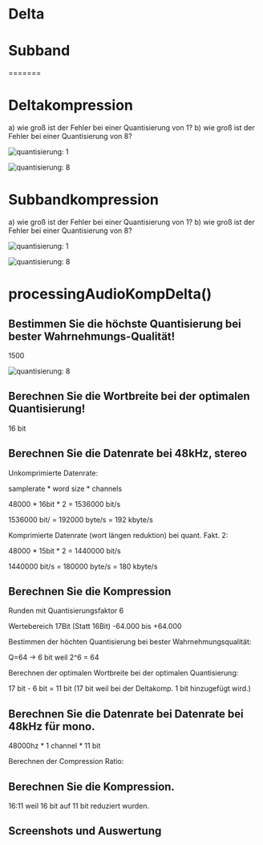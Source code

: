 # Delta

# Subband
=======
# Deltakompression

a) wie groß ist der Fehler bei einer Quantisierung von 1?
b) wie groß ist der Fehler bei einer Quantisierung von 8?

![quantisierung: 1](Uebung-03/delta1.PNG)

![quantisierung: 8](Uebung-03/delta8.PNG)

# Subbandkompression

a) wie groß ist der Fehler bei einer Quantisierung von 1?
b) wie groß ist der Fehler bei einer Quantisierung von 8?

![quantisierung: 1](Uebung-03/subband1.PNG)

![quantisierung: 8](Uebung-03/subband8.PNG)

# processingAudioKompDelta()

## Bestimmen Sie die höchste Quantisierung bei bester Wahrnehmungs-Qualität!

1500

![quantisierung: 8](Uebung-03/quantisierungsfaktor.PNG)

## Berechnen Sie die Wortbreite bei der optimalen Quantisierung!

16 bit

## Berechnen Sie die Datenrate bei 48kHz, stereo

Unkomprimierte Datenrate:

samplerate \* word size \* channels

48000 \* 16bit \* 2 = 1536000 bit/s

1536000 bit/ = 192000 byte/s = 192 kbyte/s

Komprimierte Datenrate (wort längen reduktion) bei quant. Fakt. 2:

48000 \* 15bit \* 2 = 1440000 bit/s

1440000 bit/s = 180000 byte/s = 180 kbyte/s

## Berechnen Sie die Kompression

Runden mit Quantisierungsfaktor 6

Wertebereich 17Bit (Statt 16Bit)
-64.000 bis +64.000

Bestimmen der höchten Quantisierung bei bester Wahrnehmungsqualität:

Q=64 -> 6 bit weil 2^6 = 64

Berechnen der optimalen Wortbreite bei der optimalen Quantisierung:

17 bit - 6 bit = 11 bit (17 bit weil bei der Deltakomp. 1 bit hinzugefügt wird.)

## Berechnen Sie die Datenrate bei Datenrate bei 48kHz für mono.

48000hz \* 1 channel \* 11 bit

Berechnen der Compression Ratio:

## Berechnen Sie die Kompression.

16:11 weil 16 bit auf 11 bit reduziert wurden.

## Screenshots und Auswertung
